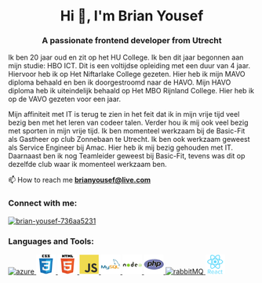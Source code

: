 <h1 align="center">Hi 👋, I'm Brian Yousef</h1>
<h3 align="center">A passionate frontend developer from Utrecht</h3>

Ik ben 20 jaar oud en zit op het HU College.
Ik ben dit jaar begonnen aan mijn studie: HBO ICT. Dit is een voltijdse opleiding met een duur van 4 jaar.
Hiervoor heb ik op Het Niftarlake College gezeten. Hier heb ik mijn MAVO diploma behaald en ben ik doorgestroomd naar de HAVO.
Mijn HAVO diploma heb ik uiteindelijk behaald op Het MBO Rijnland College. Hier heb ik op de VAVO gezeten voor een jaar.

Mijn affiniteit met IT is terug te zien in het feit dat ik in mijn vrije tijd veel bezig ben met het leren van codeer talen.
Verder hou ik mij ook veel bezig met sporten in mijn vrije tijd.
Ik ben momenteel werkzaam bij de Basic-Fit als Gastheer op club Zonnebaan te Utrecht.
Ik ben ook werkzaam geweest als Service Engineer bij Amac. Hier heb ik mij bezig gehouden met IT.
Daarnaast ben ik nog Teamleider geweest bij Basic-Fit, tevens was dit op dezelfde club waar ik momenteel werkzaam ben.

📫 How to reach me **brianyousef@live.com**

<h3 align="left">Connect with me:</h3>
<p align="left">
<a href="[https://linkedin.com/in/brian-yousef-736aa5231](https://www.linkedin.com/in/brian-yousef-736aa5231/)" target="blank"><img align="center" src="https://raw.githubusercontent.com/rahuldkjain/github-profile-readme-generator/master/src/images/icons/Social/linked-in-alt.svg" alt="brian-yousef-736aa5231" height="30" width="40" /></a>
</p>

<h3 align="left">Languages and Tools:</h3>
<p align="left"> <a href="https://azure.microsoft.com/en-in/" target="_blank" rel="noreferrer"> <img src="https://www.vectorlogo.zone/logos/microsoft_azure/microsoft_azure-icon.svg" alt="azure" width="40" height="40"/> </a> <a href="https://www.w3schools.com/css/" target="_blank" rel="noreferrer"> <img src="https://raw.githubusercontent.com/devicons/devicon/master/icons/css3/css3-original-wordmark.svg" alt="css3" width="40" height="40"/> </a> <a href="https://www.w3.org/html/" target="_blank" rel="noreferrer"> <img src="https://raw.githubusercontent.com/devicons/devicon/master/icons/html5/html5-original-wordmark.svg" alt="html5" width="40" height="40"/> </a> <a href="https://developer.mozilla.org/en-US/docs/Web/JavaScript" target="_blank" rel="noreferrer"> <img src="https://raw.githubusercontent.com/devicons/devicon/master/icons/javascript/javascript-original.svg" alt="javascript" width="40" height="40"/> </a> <a href="https://www.mysql.com/" target="_blank" rel="noreferrer"> <img src="https://raw.githubusercontent.com/devicons/devicon/master/icons/mysql/mysql-original-wordmark.svg" alt="mysql" width="40" height="40"/> </a> <a href="https://nodejs.org" target="_blank" rel="noreferrer"> <img src="https://raw.githubusercontent.com/devicons/devicon/master/icons/nodejs/nodejs-original-wordmark.svg" alt="nodejs" width="40" height="40"/> </a> <a href="https://www.php.net" target="_blank" rel="noreferrer"> <img src="https://raw.githubusercontent.com/devicons/devicon/master/icons/php/php-original.svg" alt="php" width="40" height="40"/> </a> <a href="https://www.rabbitmq.com" target="_blank" rel="noreferrer"> <img src="https://www.vectorlogo.zone/logos/rabbitmq/rabbitmq-icon.svg" alt="rabbitMQ" width="40" height="40"/> </a> <a href="https://reactjs.org/" target="_blank" rel="noreferrer"> <img src="https://raw.githubusercontent.com/devicons/devicon/master/icons/react/react-original-wordmark.svg" alt="react" width="40" height="40"/> </a> </p>
